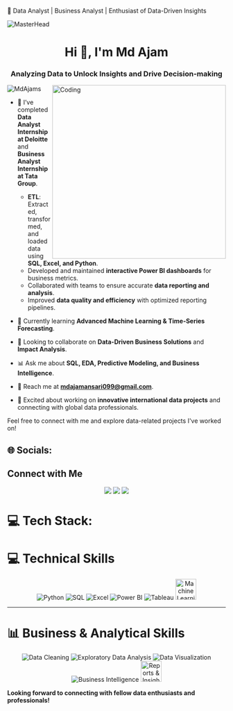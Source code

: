 🚀 Data Analyst | Business Analyst | Enthusiast of Data-Driven Insights  

![MasterHead](https://blog.imarticus.org/wp-content/uploads/2019/05/daonline.gif)

<h1 align="center">Hi 👋, I'm Md Ajam</h1>
<h3 align="center">Analyzing Data to Unlock Insights and Drive Decision-making</h3>
<img align="right" alt="Coding" width="400" src="https://media.giphy.com/media/v1.Y2lkPTc5MGI3NjExMTU3M2NkYTIxYjhiOTgyM2Q1NWZiMWU0OTQ1YzgzOGE4MjgxMTUxMiZlcD12MV9pbnRlcm5hbF9naWZzX2dpZklkJmN0PWc/qgQUggAC3Pfv687qPC/giphy.gif"/>

<p align="left"> <img src="https://komarev.com/ghpvc/?username=MdAjams&label=Profile%20views&color=0e75b6&style=flat" alt="MdAjams" /> </p>

- 🔨 I’ve completed **Data Analyst Internship at Deloitte** and **Business Analyst Internship at Tata Group**.  
  - **ETL**: Extracted, transformed, and loaded data using **SQL, Excel, and Python**.  
  - Developed and maintained **interactive Power BI dashboards** for business metrics.  
  - Collaborated with teams to ensure accurate **data reporting and analysis**.  
  - Improved **data quality and efficiency** with optimized reporting pipelines.  

- 🚀 Currently learning **Advanced Machine Learning & Time-Series Forecasting**.  
- 🤝 Looking to collaborate on **Data-Driven Business Solutions** and **Impact Analysis**.  
- 📊 Ask me about **SQL, EDA, Predictive Modeling, and Business Intelligence**.  
- 📧 Reach me at **mdajamansari099@gmail.com**.  
- 🌟 Excited about working on **innovative international data projects** and connecting with global data professionals.  

Feel free to connect with me and explore data-related projects I've worked on!  

## 🌐 Socials:  
## Connect with Me  
<p align="center" dir="auto">  
<a href="https://www.linkedin.com/in/mdajam/" rel="nofollow"><img src="https://img.icons8.com/fluent/48/000000/linkedin.png"/></a>
<a href="mailto:mdajamansari099@gmail.com"><img src="https://img.icons8.com/color/48/000000/gmail-new.png"/></a>
<a href="https://github.com/MdAjams"><img src="https://img.icons8.com/ios-glyphs/48/000000/github.png"/></a>
</p>

# 💻 Tech Stack:  
# 💻 Technical Skills  
<p align="center">
  <img src="https://img.icons8.com/color/48/python.png" alt="Python"/>
  <img src="https://img.icons8.com/ios-filled/50/4479A1/sql.png" alt="SQL"/>
  <img src="https://img.icons8.com/fluency/48/microsoft-excel-2019.png" alt="Excel"/>
  <img src="https://img.icons8.com/color/48/power-bi.png" alt="Power BI"/>
  <img src="https://img.icons8.com/color/48/tableau-software.png" alt="Tableau"/>
  <img src="https://img.icons8.com/external-soft-fill-juicy-fish/60/external-ai-artificial-intelligence-soft-fill-soft-fill-juicy-fish.png" alt="Machine Learning" width="48" height="48"/>
</p>

---

# 📊 Business & Analytical Skills  
<p align="center">
  <img src="https://img.icons8.com/color/48/data-configuration.png" alt="Data Cleaning"/>
  <img src="https://img.icons8.com/color/48/combo-chart--v1.png" alt="Exploratory Data Analysis"/>
  <img src="https://img.icons8.com/color/48/combo-chart.png" alt="Data Visualization"/>
  <img src="https://img.icons8.com/fluency/48/business-intelligence.png" alt="Business Intelligence"/>
  <img src="https://img.icons8.com/external-flaticons-flat-flat-icons/64/external-report-data-analytics-flaticons-flat-flat-icons.png" alt="Reports & Insights" width="48" height="48"/>
</p>


**Looking forward to connecting with fellow data enthusiasts and professionals!**
